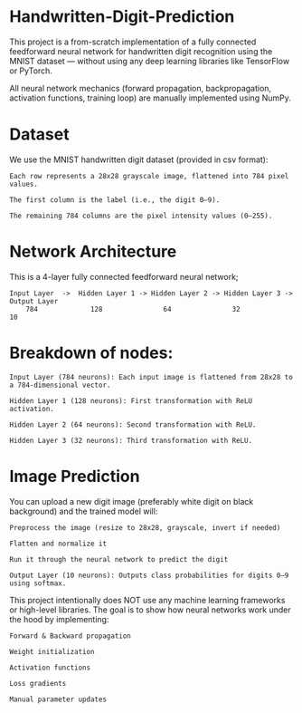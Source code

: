 # Handwritten-Digit-Prediction

This project is a from-scratch implementation of a fully connected feedforward neural network for handwritten digit recognition using the MNIST dataset — without using any deep learning libraries like TensorFlow or PyTorch. 

All neural network mechanics (forward propagation, backpropagation, activation functions, training loop) are manually implemented using NumPy.

# Dataset

We use the MNIST handwritten digit dataset (provided in csv format):

    Each row represents a 28x28 grayscale image, flattened into 784 pixel values.

    The first column is the label (i.e., the digit 0–9).

    The remaining 784 columns are the pixel intensity values (0–255).

# Network Architecture

This is a 4-layer fully connected feedforward neural network;

    Input Layer  ->  Hidden Layer 1 -> Hidden Layer 2 -> Hidden Layer 3 -> Output Layer
        784             128               64               32               10

# Breakdown of nodes:

    Input Layer (784 neurons): Each input image is flattened from 28x28 to a 784-dimensional vector.

    Hidden Layer 1 (128 neurons): First transformation with ReLU activation.

    Hidden Layer 2 (64 neurons): Second transformation with ReLU.

    Hidden Layer 3 (32 neurons): Third transformation with ReLU.
    
# Image Prediction

You can upload a new digit image (preferably white digit on black background) and the trained model will:

    Preprocess the image (resize to 28x28, grayscale, invert if needed)

    Flatten and normalize it

    Run it through the neural network to predict the digit

    Output Layer (10 neurons): Outputs class probabilities for digits 0–9 using softmax.


This project intentionally does NOT use any machine learning frameworks or high-level libraries. The goal is to show how neural networks work under the hood by implementing:

    Forward & Backward propagation

    Weight initialization

    Activation functions

    Loss gradients

    Manual parameter updates
